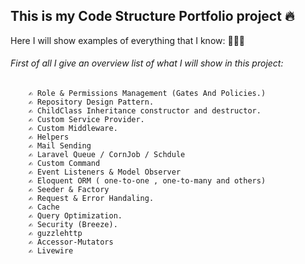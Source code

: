 ## This is my Code Structure Portfolio project 🔥
Here I will show examples of everything that I know: 📢📢📢
 
   ###### First of all I give an overview list of what I will show in this project:
        ✍️ Role & Permissions Management (Gates And Policies.)
        ✍️ Repository Design Pattern.
        ✍️ ChildClass Inheritance constructor and destructor.
        ✍️ Custom Service Provider.
        ✍️ Custom Middleware.
        ✍️ Helpers
        ✍️ Mail Sending
        ✍️ Laravel Queue / CornJob / Schdule
        ✍️ Custom Command
        ✍️ Event Listeners & Model Observer         
        ✍️ Eloquent ORM ( one-to-one , one-to-many and others)
        ✍️ Seeder & Factory
        ✍️ Request & Error Handaling.
        ✍️ Cache
        ✍️ Query Optimization. 
        ✍️ Security (Breeze). 
        ✍️ guzzlehttp
        ✍️ Accessor-Mutators
        ✍️ Livewire
